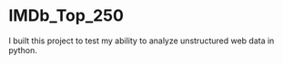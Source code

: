# IMDb_Top_250
I built this project to test my ability to analyze unstructured web data in python. 
